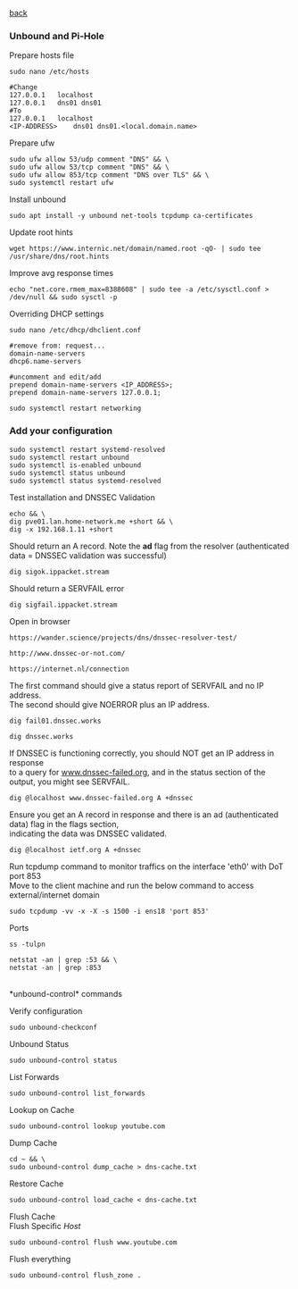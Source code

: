 <p align="left">
  <a href="https://github.com/vdarkobar/cloud/tree/main?tab=readme-ov-file#self-hosted-homelab-cloud">back</a>
  <br>
</p> 
  
### Unbound and Pi-Hole
  
Prepare hosts file
```
sudo nano /etc/hosts
```
```
#Change
127.0.0.1	localhost
127.0.0.1	dns01 dns01
#To
127.0.0.1	localhost
<IP-ADDRESS>	dns01 dns01.<local.domain.name>
```
  
Prepare ufw
```
sudo ufw allow 53/udp comment "DNS" && \
sudo ufw allow 53/tcp comment "DNS" && \
sudo ufw allow 853/tcp comment "DNS over TLS" && \
sudo systemctl restart ufw
```
  
Install unbound
```
sudo apt install -y unbound net-tools tcpdump ca-certificates
```
  
Update root hints
```
wget https://www.internic.net/domain/named.root -qO- | sudo tee /usr/share/dns/root.hints
```
  
Improve avg response times
```
echo "net.core.rmem_max=8388608" | sudo tee -a /etc/sysctl.conf > /dev/null && sudo sysctl -p
```
  
Overriding DHCP settings
```
sudo nano /etc/dhcp/dhclient.conf
```
```
#remove from: request...
domain-name-servers
dhcp6.name-servers

#uncomment and edit/add
prepend domain-name-servers <IP_ADDRESS>;
prepend domain-name-servers 127.0.0.1;
```
```
sudo systemctl restart networking
```
  
### Add your configuration
  
```
sudo systemctl restart systemd-resolved
sudo systemctl restart unbound
sudo systemctl is-enabled unbound
sudo systemctl status unbound
sudo systemctl status systemd-resolved
```
  
Test installation and DNSSEC Validation  
```
echo && \
dig pve01.lan.home-network.me +short && \
dig -x 192.168.1.11 +short
```

Should return an A record. Note the **ad** flag from the resolver (authenticated data = DNSSEC validation was successful)
```
dig sigok.ippacket.stream
```

Should return a SERVFAIL error
```
dig sigfail.ippacket.stream
```

Open in browser
```
https://wander.science/projects/dns/dnssec-resolver-test/
```
```
http://www.dnssec-or-not.com/
```
```
https://internet.nl/connection
```

The first command should give a status report of SERVFAIL and no IP address.  
The second should give NOERROR plus an IP address.
```
dig fail01.dnssec.works
```
```
dig dnssec.works
```

If DNSSEC is functioning correctly, you should NOT get an IP address in response  
to a query for www.dnssec-failed.org, and in the status section of the output, 
you might see SERVFAIL.
```
dig @localhost www.dnssec-failed.org A +dnssec
```

Ensure you get an A record in response and there is an ad (authenticated data) flag in the flags section,  
indicating the data was DNSSEC validated.
```
dig @localhost ietf.org A +dnssec
```

Run tcpdump command to monitor traffics on the interface 'eth0' with DoT port 853  
Move to the client machine and run the below command to access external/internet domain
```
sudo tcpdump -vv -x -X -s 1500 -i ens18 'port 853'
```

Ports
```
ss -tulpn
```
```
netstat -an | grep :53 && \
netstat -an | grep :853
```

<br>
*unbound-control* commands

Verify configuration
```
sudo unbound-checkconf
```

Unbound Status
```
sudo unbound-control status
```

List Forwards
```
sudo unbound-control list_forwards
```

Lookup on Cache
```
sudo unbound-control lookup youtube.com
```

Dump Cache
```
cd ~ && \
sudo unbound-control dump_cache > dns-cache.txt
```

Restore Cache
```
sudo unbound-control load_cache < dns-cache.txt
```

Flush Cache  
Flush Specific *Host*
```
sudo unbound-control flush www.youtube.com
```

Flush everything
```
sudo unbound-control flush_zone .
```
  
